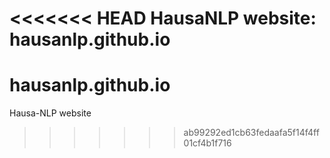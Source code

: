 <<<<<<< HEAD
HausaNLP website: hausanlp.github.io
=======
# hausanlp.github.io
Hausa-NLP website
>>>>>>> ab99292ed1cb63fedaafa5f14f4ff01cf4b1f716

